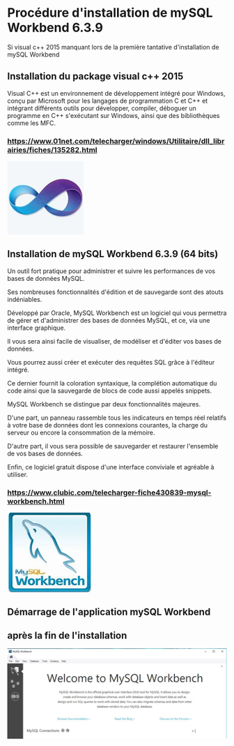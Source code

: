 # Procédure d'installation de mySQL Workbend 6.3.9

Si visual c++ 2015 manquant lors de la première tantative d'installation de mySQL Workbend

## Installation du package visual c++ 2015

Visual C++ est un environnement de développement intégré pour Windows, conçu par Microsoft 
pour les langages de programmation C et C++ et intégrant différents outils pour développer, 
compiler, déboguer un programme en C++ s'exécutant sur Windows, ainsi que des bibliothèques comme les MFC.

### https://www.01net.com/telecharger/windows/Utilitaire/dll_librairies/fiches/135282.html

![alt-text](https://github.com/Dolois/sql_installer/blob/master/visual-c%2B%2B%202015.jpg "Logo Visual C++ 2015")

## Installation de mySQL Workbend 6.3.9 (64 bits)

Un outil fort pratique pour administrer et suivre les performances de vos bases de données MySQL.

Ses nombreuses fonctionnalités d'édition et de sauvegarde sont des atouts indéniables. 

Développé par Oracle, MySQL Workbench est un logiciel qui vous permettra de gérer et d'administrer 
des bases de données MySQL, et ce, via une interface graphique.

Il vous sera ainsi facile de visualiser, de modéliser et d'éditer vos bases de données. 

Vous pourrez aussi créer et exécuter des requêtes SQL grâce à l'éditeur intégré.

Ce dernier fournit la coloration syntaxique, la complétion automatique du code ainsi que la sauvegarde 
de blocs de code aussi appelés snippets.

MySQL Workbench se distingue par deux fonctionnalités majeures. 

D'une part, un panneau rassemble tous les indicateurs en temps réel relatifs à votre base de données 
dont les connexions courantes, la charge du serveur ou encore la consommation de la mémoire.

D'autre part, il vous sera possible de sauvegarder et restaurer l'ensemble de vos bases de données.

Enfin, ce logiciel gratuit dispose d'une interface conviviale et agréable à utiliser.

### https://www.clubic.com/telecharger-fiche430839-mysql-workbench.html

![alt-text](https://github.com/Dolois/sql_installer/blob/master/mySQL%20Workbend.jpg "Logo mySQL Workbend")

## Démarrage de l'application mySQL Workbend
## après la fin de l'installation

![alt-text](https://github.com/Dolois/sql_installer/blob/master/Menu_mySQL_Workbend.JPG "Menu mySQL Workbend")


